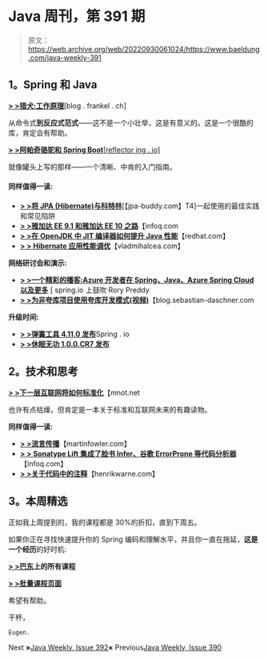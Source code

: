 # Java 周刊，第 391 期

> 原文：<https://web.archive.org/web/20220930061024/https://www.baeldung.com/java-weekly-391>

## 1。Spring 和 Java

[**> >猎犬:工作原理**](https://web.archive.org/web/20220628114913/https://blog.frankel.ch/blockhound-how-it-works/)[blog . frankel . ch]

从命令式**到反应式范式**——这不是一个小壮举，这是有意义的。这是一个很酷的库，肯定会有帮助。

[**> >阿帕奇骆驼和 Spring Boot**[reflector ing . io]](https://web.archive.org/web/20220628114913/https://reflectoring.io/spring-camel/)

就像罐头上写的那样——一个清晰、中肯的入门指南。

#### 同样值得一读:

*   **[> >将 JPA (Hibernate)与科特林](https://web.archive.org/web/20220628114913/https://www.jpa-buddy.com/blog/best-practices-and-common-pitfalls/)**[【jpa-buddy.com】T4]一起使用的最佳实践和常见陷阱
*   **[> >雅加达 EE 9.1 和雅加达 EE 10 之路](https://web.archive.org/web/20220628114913/https://www.infoq.com/news/2021/06/jakarta-ee-9-1/)**【infoq.com
*   [**> >在 OpenJDK 中 JIT 编译器如何提升 Java 性能**](https://web.archive.org/web/20220628114913/https://developers.redhat.com/articles/2021/06/23/how-jit-compiler-boosts-java-performance-openjdk)【redhat.com】
*   [**> > Hibernate 应用性能调优**](https://web.archive.org/web/20220628114913/https://vladmihalcea.com/hibernate-application-performance-tuning/)【vladmihalcea.com】

**网络研讨会和演示:**

*   [**> >一个精彩的播客:Azure 开发者在 Spring、Java、Azure Spring Cloud 以及更多**](https://web.archive.org/web/20220628114913/https://spring.io/blog/2021/06/17/a-bootiful-podcast-azure-developer-advocate-rory-preddy-on-spring-java-azure-spring-cloud-and-more) [ spring.io 上鼓吹 Rory Preddy
*   [**> >为非夸库项目使用夸库开发模式(视频)**](https://web.archive.org/web/20220628114913/https://blog.sebastian-daschner.com/entries/quarkus-dev-for-java-projects)【blog.sebastian-daschner.com

**升级时间:**

*   [**> >弹簧工具 4.11.0 发布**](https://web.archive.org/web/20220628114913/https://spring.io/blog/2021/06/21/spring-tools-4-11-0-released)Spring . io
*   [**> >休眠无功 1.0.0.CR7 发布**](https://web.archive.org/web/20220628114913/https://in.relation.to/2021/06/18/hibernate-reactive-1_0_0_CR7/)

## 2。技术和思考

[**> >下一层互联网将如何标准化**](https://web.archive.org/web/20220628114913/https://www.mnot.net/blog/2021/06/21/standards-competition-governance)【mnot.net

也许有点枯燥，但肯定是一本关于标准和互联网未来的有趣读物。

**同样值得一读:**

*   [**> >流言传播**](https://web.archive.org/web/20220628114913/https://martinfowler.com/articles/patterns-of-distributed-systems/gossip-dissemination.html)【martinfowler.com】
*   [**> > Sonatype Lift 集成了脸书 Infer、谷歌 ErrorProne 等代码分析器**](https://web.archive.org/web/20220628114913/https://www.infoq.com/news/2021/06/Sonatype-lift-code-analysis/)【infoq.com】
*   [**> >关于代码中的注释**](https://web.archive.org/web/20220628114913/https://henrikwarne.com/2021/06/15/on-comments-in-code/)【henrikwarne.com】

## 3。本周精选

正如我上周提到的，我的课程都是 30%的折扣，直到下周五。

如果你正在寻找快速提升你的 Spring 编码和理解水平，并且你一直在拖延，**这是一个经历**的好时机:

**[> >巴东](/web/20220628114913/https://www.baeldung.com/all-courses)上的所有课程**

**[> >批量课程页面](/web/20220628114913/https://www.baeldung.com/all-bulk-courses)**

希望有帮助。

干杯，

`Eugen.`

Next **»**[Java Weekly, Issue 392](/web/20220628114913/https://www.baeldung.com/java-weekly-392)**«** Previous[Java Weekly, Issue 390](/web/20220628114913/https://www.baeldung.com/java-weekly-390)